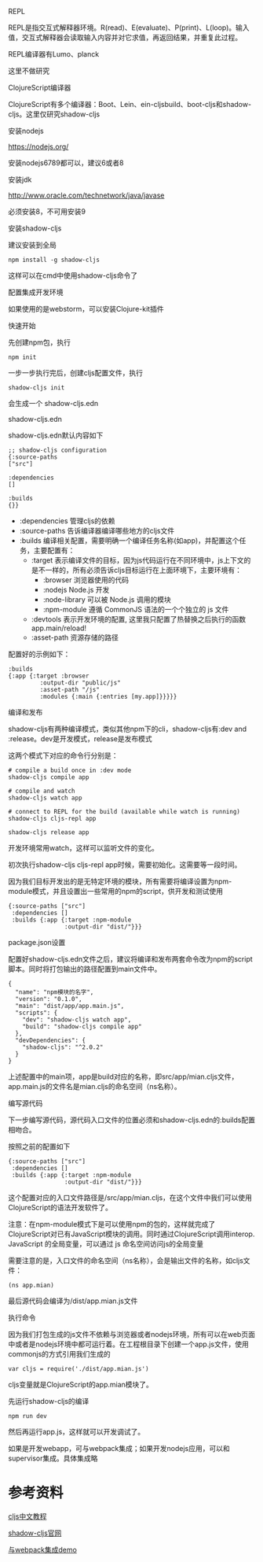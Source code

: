 REPL

REPL是指交互式解释器环境。R(read)、E(evaluate)、P(print)、L(loop)。输入值，交互式解释器会读取输入内容并对它求值，再返回结果，并重复此过程。

REPL编译器有Lumo、planck

这里不做研究



ClojureScript编译器

ClojureScript有多个编译器：Boot、Lein、ein-cljsbuild、boot-cljs和shadow-cljs。这里仅研究shadow-cljs

安装nodejs

https://nodejs.org/

安装nodejs6789都可以，建议6或者8

安装jdk

http://www.oracle.com/technetwork/java/javase

必须安装8，不可用安装9

安装shadow-cljs

建议安装到全局

    npm install -g shadow-cljs

这样可以在cmd中使用shadow-cljs命令了



配置集成开发环境

如果使用的是webstorm，可以安装Clojure-kit插件



快速开始

先创建npm包，执行

    npm init

一步一步执行完后，创建cljs配置文件，执行

    shadow-cljs init

会生成一个 shadow-cljs.edn

shadow-cljs.edn

shadow-cljs.edn默认内容如下

    ;; shadow-cljs configuration
    {:source-paths
    ["src"]

    :dependencies
    []

    :builds
    {}}

- :dependencies 管理cljs的依赖
- :source-paths 告诉编译器编译哪些地方的cljs文件
- :builds 编译相关配置，需要明确一个编译任务名称(如app)，并配置这个任务，主要配置有：
  - :target 表示编译文件的目标，因为js代码运行在不同环境中，js上下文的是不一样的，所有必须告诉cljs目标运行在上面环境下，主要环境有：
    - :browser 浏览器使用的代码
    - :nodejs Node.js 开发
    - :node-library 可以被 Node.js 调用的模块
    - :npm-module 遵循 CommonJS 语法的一个个独立的 js 文件
  - :devtools 表示开发环境的配置, 这里我只配置了热替换之后执行的函数 app.main/reload!
  - :asset-path 资源存储的路径

配置好的示例如下：

    :builds
    {:app {:target :browser
             :output-dir "public/js"
             :asset-path "/js"
             :modules {:main {:entries [my.app]}}}}}

编译和发布

shadow-cljs有两种编译模式，类似其他npm下的cli，shadow-cljs有:dev and :release。dev是开发模式，release是发布模式

这两个模式下对应的命令行分别是：

    # compile a build once in :dev mode
    shadow-cljs compile app

    # compile and watch
    shadow-cljs watch app

    # connect to REPL for the build (available while watch is running)
    shadow-cljs cljs-repl app

    shadow-cljs release app

开发环境常用watch，这样可以监听文件的变化。

初次执行shadow-cljs cljs-repl app时候，需要初始化。这需要等一段时间。

因为我们目标开发出的是无特定环境的模块，所有需要将编译设置为npm-module模式，并且设置出一些常用的npm的script，供开发和测试使用

    {:source-paths ["src"]
     :dependencies []
     :builds {:app {:target :npm-module
                    :output-dir "dist/"}}}

package.json设置

配置好shadow-cljs.edn文件之后，建议将编译和发布两套命令改为npm的script脚本。同时将打包输出的路径配置到main文件中。

    {
      "name": "npm模块的名字",
      "version": "0.1.0",
      "main": "dist/app/app.main.js",
      "scripts": {
        "dev": "shadow-cljs watch app",
        "build": "shadow-cljs compile app"
      },
      "devDependencies": {
        "shadow-cljs": "^2.0.2"
      }
    }

上述配置中的main项，app是build对应的名称，即src/app/mian.cljs文件，app.main.js的文件名是mian.cljs的命名空间（ns名称）。

编写源代码

下一步编写源代码，源代码入口文件的位置必须和shadow-cljs.edn的:builds配置相吻合。

按照之前的配置如下

    {:source-paths ["src"]
     :dependencies []
     :builds {:app {:target :npm-module
                    :output-dir "dist/"}}}

这个配置对应的入口文件路径是/src/app/mian.cljs，在这个文件中我们可以使用ClojureScript的语法开发软件了。

注意：在npm-module模式下是可以使用npm的包的，这样就完成了ClojureScript对已有JavaScript模块的调用。同时通过ClojureScript调用interop. JavaScript 的全局变量，可以通过 js 命名空间访问js的全局变量

需要注意的是，入口文件的命名空间（ns名称），会是输出文件的名称，如cljs文件：

    (ns app.mian)

最后源代码会编译为/dist/app.mian.js文件

执行命令

因为我们打包生成的js文件不依赖与浏览器或者nodejs环境，所有可以在web页面中或者是nodejs环境中都可运行着。在工程根目录下创建一个app.js文件，使用commonjs的方式引用我们生成的

    var cljs = require('./dist/app.mian.js')

cljs变量就是ClojureScript的app.mian模块了。

先运行shadow-cljs的编译

    npm run dev

然后再运行app.js，这样就可以开发调试了。

如果是开发webapp，可与webpack集成；如果开发nodejs应用，可以和supervisor集成。具体集成略



# 参考资料

[cljs中文教程](http://cljs-book.clj.im/)

[shadow-cljs官网](https://github.com/thheller/shadow-cljs)

[与webpack集成demo](https://github.com/minimal-xyz/minimal-shadow-cljs-webpack)